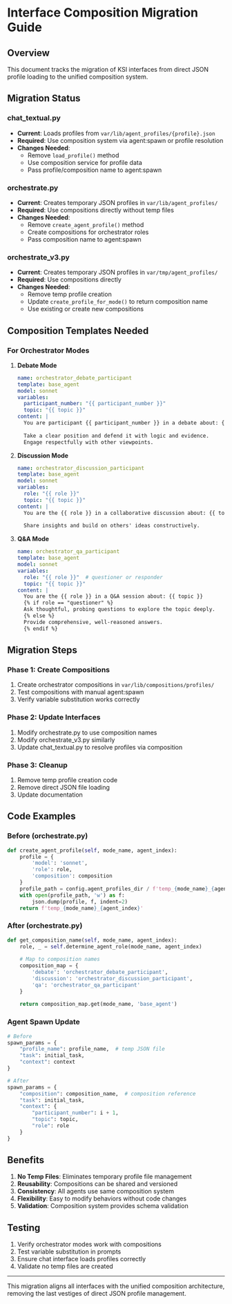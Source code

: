 # Interface Composition Migration Guide

## Overview

This document tracks the migration of KSI interfaces from direct JSON profile loading to the unified composition system.

## Migration Status

### chat_textual.py
- **Current**: Loads profiles from `var/lib/agent_profiles/{profile}.json`
- **Required**: Use composition system via agent:spawn or profile resolution
- **Changes Needed**:
  - Remove `load_profile()` method
  - Use composition service for profile data
  - Pass profile/composition name to agent:spawn

### orchestrate.py
- **Current**: Creates temporary JSON profiles in `var/lib/agent_profiles/`
- **Required**: Use compositions directly without temp files
- **Changes Needed**:
  - Remove `create_agent_profile()` method
  - Create compositions for orchestrator roles
  - Pass composition name to agent:spawn

### orchestrate_v3.py
- **Current**: Creates temporary JSON profiles in `var/tmp/agent_profiles/`
- **Required**: Use compositions directly
- **Changes Needed**:
  - Remove temp profile creation
  - Update `create_profile_for_mode()` to return composition name
  - Use existing or create new compositions

## Composition Templates Needed

### For Orchestrator Modes

1. **Debate Mode**
   ```yaml
   name: orchestrator_debate_participant
   template: base_agent
   model: sonnet
   variables:
     participant_number: "{{ participant_number }}"
     topic: "{{ topic }}"
   content: |
     You are participant {{ participant_number }} in a debate about: {{ topic }}
     
     Take a clear position and defend it with logic and evidence.
     Engage respectfully with other viewpoints.
   ```

2. **Discussion Mode**
   ```yaml
   name: orchestrator_discussion_participant
   template: base_agent
   model: sonnet
   variables:
     role: "{{ role }}"
     topic: "{{ topic }}"
   content: |
     You are the {{ role }} in a collaborative discussion about: {{ topic }}
     
     Share insights and build on others' ideas constructively.
   ```

3. **Q&A Mode**
   ```yaml
   name: orchestrator_qa_participant
   template: base_agent
   model: sonnet
   variables:
     role: "{{ role }}"  # questioner or responder
     topic: "{{ topic }}"
   content: |
     You are the {{ role }} in a Q&A session about: {{ topic }}
     {% if role == "questioner" %}
     Ask thoughtful, probing questions to explore the topic deeply.
     {% else %}
     Provide comprehensive, well-reasoned answers.
     {% endif %}
   ```

## Migration Steps

### Phase 1: Create Compositions
1. Create orchestrator compositions in `var/lib/compositions/profiles/`
2. Test compositions with manual agent:spawn
3. Verify variable substitution works correctly

### Phase 2: Update Interfaces
1. Modify orchestrate.py to use composition names
2. Modify orchestrate_v3.py similarly
3. Update chat_textual.py to resolve profiles via composition

### Phase 3: Cleanup
1. Remove temp profile creation code
2. Remove direct JSON file loading
3. Update documentation

## Code Examples

### Before (orchestrate.py)
```python
def create_agent_profile(self, mode_name, agent_index):
    profile = {
        'model': 'sonnet',
        'role': role,
        'composition': composition
    }
    profile_path = config.agent_profiles_dir / f'temp_{mode_name}_{agent_index}.json'
    with open(profile_path, 'w') as f:
        json.dump(profile, f, indent=2)
    return f'temp_{mode_name}_{agent_index}'
```

### After (orchestrate.py)
```python
def get_composition_name(self, mode_name, agent_index):
    role, _ = self.determine_agent_role(mode_name, agent_index)
    
    # Map to composition names
    composition_map = {
        'debate': 'orchestrator_debate_participant',
        'discussion': 'orchestrator_discussion_participant',
        'qa': 'orchestrator_qa_participant'
    }
    
    return composition_map.get(mode_name, 'base_agent')
```

### Agent Spawn Update
```python
# Before
spawn_params = {
    "profile_name": profile_name,  # temp JSON file
    "task": initial_task,
    "context": context
}

# After
spawn_params = {
    "composition": composition_name,  # composition reference
    "task": initial_task,
    "context": {
        "participant_number": i + 1,
        "topic": topic,
        "role": role
    }
}
```

## Benefits

1. **No Temp Files**: Eliminates temporary profile file management
2. **Reusability**: Compositions can be shared and versioned
3. **Consistency**: All agents use same composition system
4. **Flexibility**: Easy to modify behaviors without code changes
5. **Validation**: Composition system provides schema validation

## Testing

1. Verify orchestrator modes work with compositions
2. Test variable substitution in prompts
3. Ensure chat interface loads profiles correctly
4. Validate no temp files are created

---

This migration aligns all interfaces with the unified composition architecture, removing the last vestiges of direct JSON profile management.